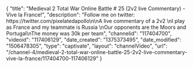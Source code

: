 {
    "title": "Medieval 2 Total War Online Battle # 25 (2v2 live Commentary) - Vive la France!",
    "description": "Follow me on twitter: https:\/\/twitter.com\/pixelatedapollo\n\nA live commentary of a 2v2 \nI play as France and my teammate is Russia \nOur opponents are the Moors and Portugal\nThe money was 30k per team",
    "channelid": "117404700",
    "videoid": "117406129",
    "date_created": "1375373495",
    "date_modified": "1506478305",
    "type": "captivate",
    "layout": "channelVideo",
    "url": "\/channel-4\/medieval-2-total-war-online-battle-25-2v2-live-commentary-vive-la-france\/117404700-117406129"
}